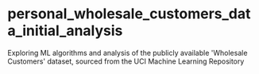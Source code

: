 # personal_wholesale_customers_data_initial_analysis
Exploring ML algorithms and analysis of the publicly available 'Wholesale Customers' dataset, sourced from the UCI Machine Learning Repository
